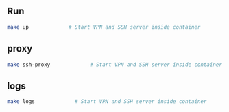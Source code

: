 ## Run

```bash
make up             # Start VPN and SSH server inside container
```

## proxy

```bash
make ssh-proxy             # Start VPN and SSH server inside container
```

## logs

```bash
make logs             # Start VPN and SSH server inside container
```
